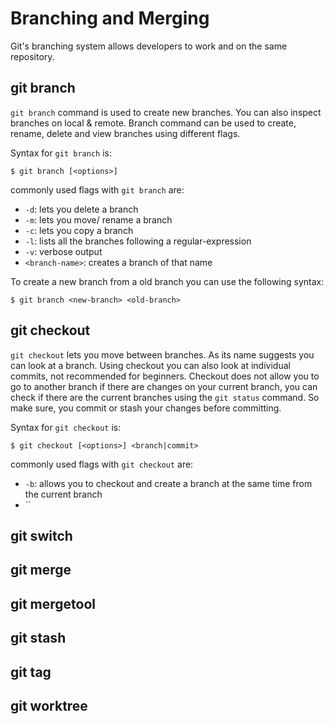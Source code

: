 # Branching and Merging

Git's branching system allows developers to work and on the same repository.

## git branch

`git branch` command is used to create new branches. You can also inspect branches on local & remote. Branch command can be used to create, rename, delete and view branches using different flags.

Syntax for `git branch` is:
```
$ git branch [<options>]
```

commonly used flags with `git branch` are:
- `-d`: lets you delete a branch
- `-m`: lets you move/ rename a branch
- `-c`: lets you copy a branch
- `-l`: lists all the branches following a regular-expression
- `-v`: verbose output
- `<branch-name>`: creates a branch of that name

To create a new branch from a old branch you can use the following syntax:
```
$ git branch <new-branch> <old-branch>
```


## git checkout

`git checkout` lets you move between branches. As its name suggests you can look at a branch. Using checkout you can also look at individual commits, not recommended for beginners. Checkout does not allow you to go to another branch if there are changes on your current branch, you can check if there are the current branches using the `git status` command. So make sure, you commit or stash your changes before committing.

Syntax for `git checkout` is:
```
$ git checkout [<options>] <branch|commit>
```

commonly used flags with `git checkout` are:
- `-b`: allows you to checkout and create a branch at the same time from the current branch
- ``

## git switch

## git merge

## git mergetool

## git stash

## git tag

## git worktree
